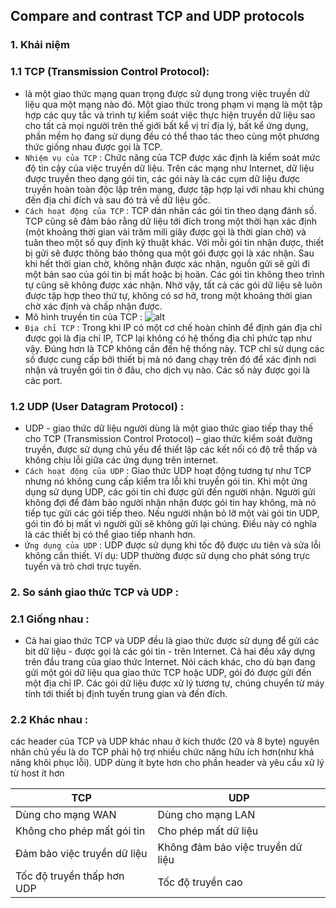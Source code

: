 ﻿## Compare and contrast TCP and UDP protocols

### 1. Khái niệm

### 1.1 TCP (Transmission Control Protocol): 
- là một giao thức mạng quan trọng được sử dụng trong việc truyền dữ liệu qua một mạng nào đó. Một giao thức trong phạm vi mạng là một tập hợp các quy tắc và trình tự kiểm soát việc thực hiện truyền dữ liệu sao cho tất cả mọi người trên thế giới bất kể vị trí địa lý, bất kể ứng dụng, phần mềm họ đang sử dụng đều có thể thao tác theo cùng một phương thức giống nhau được gọi là TCP.
- `Nhiệm vụ của TCP` : Chức năng của TCP được xác định là kiểm soát mức độ tin cậy của việc truyền dữ liệu. Trên các mạng như Internet, dữ liệu được truyền theo dạng gói tin, các gói này là các cụm dữ liệu được truyền hoàn toàn độc lập trên mạng, được tập hợp lại với nhau khi chúng đến địa chỉ đích và sau đó trả về dữ liệu gốc.
- `Cách hoạt động của TCP` : TCP dán nhãn các gói tin theo dạng đánh số. TCP cũng sẽ đảm bảo rằng dữ liệu tới đích trong một thời hạn xác định (một khoảng thời gian vài trăm mili giây được gọi là thời gian chờ) và tuân theo một số quy định kỹ thuật khác. Với mỗi gói tin nhận được, thiết bị gửi sẽ được thông báo thông qua một gói được gọi là xác nhận. Sau khi hết thời gian chờ, không nhận được xác nhận, nguồn gửi sẽ gửi đi một bản sao của gói tin bị mất hoặc bị hoãn. Các gói tin không theo trình tự cũng sẽ không được xác nhận. Nhờ vậy, tất cả các gói dữ liệu sẽ luôn được tập hợp theo thứ tự, không có sơ hở, trong một khoảng thời gian chờ xác định và chấp nhận được.
- Mô hình truyền tin của TCP :
![alt](https://i.imgur.com/PWEaAo2.png)
- `Địa chỉ TCP` : Trong khi IP có một cơ chế hoàn chỉnh để định gán địa chỉ được gọi là địa chỉ IP, TCP lại không có hệ thống địa chỉ phức tạp như vậy. Đúng hơn là TCP không cần đến hệ thống này. TCP chỉ sử dụng các số được cung cấp bởi thiết bị mà nó đang chạy trên đó để xác định nơi nhận và truyền gói tin ở đâu, cho dịch vụ nào. Các số này được gọi là các port.
### 1.2 UDP (User Datagram Protocol) :
- UDP - giao thức dữ liệu người dùng là một giao thức giao tiếp thay thế cho TCP (Transmission Control Protocol) – giao thức kiểm soát đường truyền, được sử dụng chủ yếu để thiết lập các kết nối có độ trễ thấp và không chịu lỗi giữa các ứng dụng trên internet.
- `Cách hoạt động của UDP` : Giao thức UDP hoạt động tương tự như TCP nhưng nó không cung cấp kiểm tra lỗi khi truyền gói tin. Khi một ứng dụng sử dụng UDP, các gói tin chỉ được gửi đến người nhận. Người gửi không đợi để đảm bảo người nhận nhận được gói tin hay không, mà nó tiếp tục gửi các gói tiếp theo. Nếu người nhận bỏ lỡ một vài gói tin UDP, gói tin đó bị mất vì người gửi sẽ không gửi lại chúng. Điều này có nghĩa là các thiết bị có thể giao tiếp nhanh hơn.
- `Ứng dụng của UDP` : UDP được sử dụng khi tốc độ được ưu tiên và sửa lỗi không cần thiết. Ví dụ: UDP thường được sử dụng cho phát sóng trực tuyến và trò chơi trực tuyến.

### 2. So sánh giao thức TCP và UDP :
### 2.1 Giống nhau :
 - Cả hai giao thức TCP và UDP đều là giao thức được sử dụng để gửi các bit dữ liệu - được gọi là các gói tin - trên Internet. Cả hai đều xây dựng trên đầu trang của giao thức Internet. Nói cách khác, cho dù bạn đang gửi một gói dữ liệu qua giao thức TCP hoặc UDP, gói đó được gửi đến một địa chỉ IP. Các gói dữ liệu được xử lý tương tự, chúng chuyển từ máy tính tới thiết bị định tuyến trung gian và đến đích.
### 2.2 Khác nhau :
 các header của TCP và UDP khác nhau ở kích thước (20 và 8 byte) nguyên nhân chủ yếu là do TCP phải hộ trợ nhiều chức năng hữu ích hơn(như khả năng khôi phục lỗi). UDP dùng ít byte hơn cho phần header và yêu cầu xử lý từ host ít hơn
 
|TCP|UDP  |
|--|--|
| Dùng cho mạng WAN |Dùng cho mạng LAN  |
|Không cho phép mất gói tin  | Cho phép mất dữ liệu |
|Đảm bảo việc truyền dữ liệu|Không đảm bảo việc truyền dữ liệu|
|Tốc độ truyền thấp hơn UDP  | Tốc độ truyền cao |






